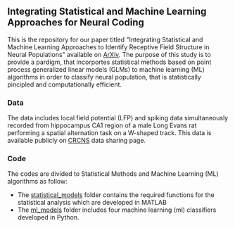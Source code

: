 ## Integrating Statistical and Machine Learning Approaches for Neural Coding
This is the repository for our paper titled "Integrating Statistical and Machine Learning Approaches to Identify Receptive Field Structure in Neural Populations" available on [ArXiv](https://arxiv.org/abs/2208.12025v1). The purpose of this study is to provide a pardigm, that incorportes statistical methods based on point process generalized linear models (GLMs) to machine learning (ML) algorithms in order to classify neural population, that is statistically pincipled and computationally efficient.  

### Data
The data includes local field potential (LFP) and spiking data simultaneously recorded from hippocampus CA1 region of a male Long Evans rat performing a spatial alternation task on a W-shaped track. This data is available publicly on [CRCNS](http://dx.doi.org/10.6080/K02N50G9) data sharing page. 

### Code
The codes are divided to Statistical Methods and Machine Learning (ML) algorithms as follow:  
* The [statistical_models](https://github.com/MehradSm/Integrating-Stat-ML/tree/main/statistical_models) folder contains the required functions for the statistical analysis which are developed in MATLAB 
* The [ml_models](https://github.com/MehradSm/Integrating-Stat-ML/tree/main/ml_models) folder includes four machine learning (ml) classifiers developed in Python. 

